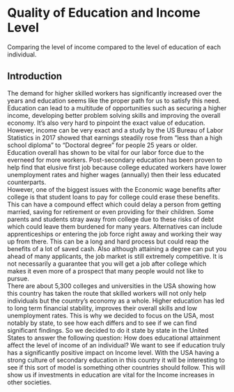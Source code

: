 # Quality of Education and Income Level
Comparing the level of income compared to the level of education of each individual. 
## Introduction
  The demand for higher skilled workers has significantly increased over the years and education seems like the proper path for us to satisfy this need.  Education can lead to a multitude of opportunities such as securing a higher income, developing better problem solving skills and improving the overall economy.  It’s also very hard to pinpoint the exact value of education.  However, income can be very exact and a study by the US Bureau of Labor Statistics in 2017 showed that earnings steadily rose from “less than a high school diploma” to “Doctoral degree” for people 25 years or older.  Education overall has shown to be vital for our labor force due to the everneed for more workers.  Post-secondary education has been proven to help find that elusive first job because college educated workers have lower unemployment rates and higher wages (annually) then their less educated counterparts.  
  However, one of the biggest issues with the Economic wage benefits after college is that student loans to pay for college could erase these benefits.  This can have a compound effect which could delay a person from getting married, saving for retirement or even providing for their children.  Some parents and students stray away from college due to these risks of debt which could leave them burdened for many years.  Alternatives can include apprenticeships or entering the job force right away and working their way up from there.  This can be a long and hard process but could reap the benefits of a lot of saved cash.  Also although attaining a degree can put you ahead of many applicants, the job market is still extremely competitive.  It is not necessarily a guarantee that you will get a job after college which makes it even more of a prospect that many people would not like to pursue.  
  There are about 5,300 colleges and universities in the USA showing how this country has taken the route that skilled workers will not only help individuals but the country’s economy as a whole.  Higher education has led to long term financial stability, improves their overall skills and low unemployment rates.  This is why we decided to focus on the USA, most notably by state, to see how each differs and to see if we can find significant findings.
  So we decided to do it state by state in the United States to answer the following question: How does educational attainment affect the level of income of an individual?  We want to see if education truly has a significantly positive impact on Income level.
  With the USA having a strong culture of secondary education in this country it will be interesting to see if this sort of model is something other countries should follow.  This will show us if investments in education are vital for the Income increases in other societies.
